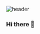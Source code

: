 
![header](https://capsule-render.vercel.app/api?type=wave&color=auto&height=300&section=header&text=Seungchul&fontSize=90)


### Hi there 👋

<!--
**urban6/urban6** is a ✨ _special_ ✨ repository because its `README.md` (this file) appears on your GitHub profile.

Here are some ideas to get you started:

- 🔭 I’m currently working on ...
- 🌱 I’m currently learning ...
- 👯 I’m looking to collaborate on ...
- 🤔 I’m looking for help with ...
- 💬 Ask me about ...
- 📫 How to reach me: ...
- 😄 Pronouns: ...
- ⚡ Fun fact: ...
-->
